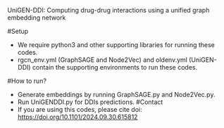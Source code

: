 UniGEN-DDI: Computing drug-drug interactions using a unified graph embedding network

#Setup
* We require python3 and other supporting libraries for running these codes.
* rgcn_env.yml (GraphSAGE and Node2Vec) and oldenv.yml (UniGEN-DDI) contain the supporting environments to run these codes.

#How to run?
* Generate embeddings by running GraphSAGE.py and Node2Vec.py.
* Run UniGENDDI.py for DDIs predictions.
#Contact
* If you are using this codes, please cite  doi: https://doi.org/10.1101/2024.09.30.615812
